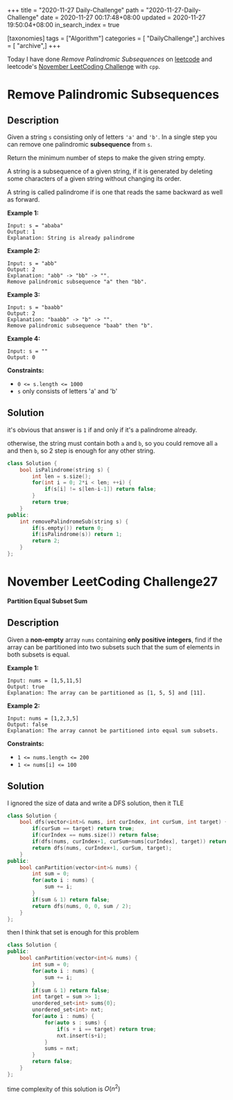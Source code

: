 +++
title = "2020-11-27 Daily-Challenge"
path = "2020-11-27-Daily-Challenge"
date = 2020-11-27 00:17:48+08:00
updated = 2020-11-27 19:50:04+08:00
in_search_index = true

[taxonomies]
tags = ["Algorithm"]
categories = [ "DailyChallenge",]
archives = [ "archive",]
+++

Today I have done *Remove Palindromic Subsequences* on [leetcode](https://leetcode.com/problems/remove-palindromic-subsequences/) and leetcode's [November LeetCoding Challenge](https://leetcode.com/explore/challenge/card/november-leetcoding-challenge/567/week-4-november-22nd-november-28th/3545/) with `cpp`.

<!-- more -->

# Remove Palindromic Subsequences

## Description

Given a string `s` consisting only of letters `'a'` and `'b'`. In a single step you can remove one palindromic **subsequence** from `s`.

Return the minimum number of steps to make the given string empty.

A string is a subsequence of a given string, if it is generated by deleting some characters of a given string without changing its order.

A string is called palindrome if is one that reads the same backward as well as forward.

**Example 1:**

```
Input: s = "ababa"
Output: 1
Explanation: String is already palindrome
```

**Example 2:**

```
Input: s = "abb"
Output: 2
Explanation: "abb" -> "bb" -> "". 
Remove palindromic subsequence "a" then "bb".
```

**Example 3:**

```
Input: s = "baabb"
Output: 2
Explanation: "baabb" -> "b" -> "". 
Remove palindromic subsequence "baab" then "b".
```

**Example 4:**

```
Input: s = ""
Output: 0
```

**Constraints:**

- `0 <= s.length <= 1000`
- `s` only consists of letters 'a' and 'b'

## Solution

it's obvious that answer is `1` if and only if it's a palindrome already.

otherwise, the string must contain both `a` and `b`, so you could remove all `a` and then `b`, so 2 step is enough for any other string.

``` cpp
class Solution {
    bool isPalindrome(string s) {
        int len = s.size();
        for(int i = 0; 2*i < len; ++i) {
            if(s[i] != s[len-i-1]) return false;
        }
        return true;
    }
public:
    int removePalindromeSub(string s) {
        if(s.empty()) return 0;
        if(isPalindrome(s)) return 1;
        return 2;
    }
};
```

# November LeetCoding Challenge27

**Partition Equal Subset Sum**

## Description

Given a **non-empty** array `nums` containing **only positive integers**, find if the array can be partitioned into two subsets such that the sum of elements in both subsets is equal.

**Example 1:**

```
Input: nums = [1,5,11,5]
Output: true
Explanation: The array can be partitioned as [1, 5, 5] and [11].
```

**Example 2:**

```
Input: nums = [1,2,3,5]
Output: false
Explanation: The array cannot be partitioned into equal sum subsets.
```

**Constraints:**

- `1 <= nums.length <= 200`
- `1 <= nums[i] <= 100`

## Solution

I ignored the size of data and write a DFS solution, then it TLE

``` cpp
class Solution {
    bool dfs(vector<int>& nums, int curIndex, int curSum, int target) {
        if(curSum == target) return true;
        if(curIndex == nums.size()) return false;
        if(dfs(nums, curIndex+1, curSum+nums[curIndex], target)) return true;
        return dfs(nums, curIndex+1, curSum, target);
    }
public:
    bool canPartition(vector<int>& nums) {
        int sum = 0;
        for(auto i : nums) {
            sum += i;
        }
        if(sum & 1) return false;
        return dfs(nums, 0, 0, sum / 2);
    }
};
```

then I think that set is enough for this problem

``` cpp
class Solution {
public:
    bool canPartition(vector<int>& nums) {
        int sum = 0;
        for(auto i : nums) {
            sum += i;
        }
        if(sum & 1) return false;
        int target = sum >> 1;
        unordered_set<int> sums{0};
        unordered_set<int> nxt;
        for(auto i : nums) {
            for(auto s : sums) {
                if(s + i == target) return true;
                nxt.insert(s+i);
            }
            sums = nxt;
        }
        return false;
    }
};
```

time complexity of this solution is $O(n^2)$